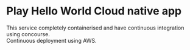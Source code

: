 # Play Hello World Cloud native app

This service completely containerised and have continuous integration using concourse.  
Continuous deployment using AWS.  
